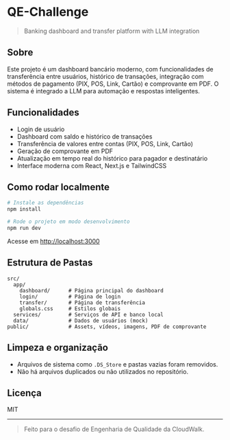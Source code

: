 # QE-Challenge

> Banking dashboard and transfer platform with LLM integration

## Sobre

Este projeto é um dashboard bancário moderno, com funcionalidades de transferência entre usuários, histórico de transações, integração com métodos de pagamento (PIX, POS, Link, Cartão) e comprovante em PDF. O sistema é integrado a LLM para automação e respostas inteligentes.

## Funcionalidades

- Login de usuário
- Dashboard com saldo e histórico de transações
- Transferência de valores entre contas (PIX, POS, Link, Cartão)
- Geração de comprovante em PDF
- Atualização em tempo real do histórico para pagador e destinatário
- Interface moderna com React, Next.js e TailwindCSS

## Como rodar localmente

```bash
# Instale as dependências
npm install

# Rode o projeto em modo desenvolvimento
npm run dev
```

Acesse em [http://localhost:3000](http://localhost:3000)

## Estrutura de Pastas

```
src/
  app/
    dashboard/      # Página principal do dashboard
    login/          # Página de login
    transfer/       # Página de transferência
    globals.css     # Estilos globais
  services/         # Serviços de API e banco local
  data/             # Dados de usuários (mock)
public/             # Assets, vídeos, imagens, PDF de comprovante
```

## Limpeza e organização

- Arquivos de sistema como `.DS_Store` e pastas vazias foram removidos.
- Não há arquivos duplicados ou não utilizados no repositório.

## Licença

MIT

---

> Feito para o desafio de Engenharia de Qualidade da CloudWalk. 